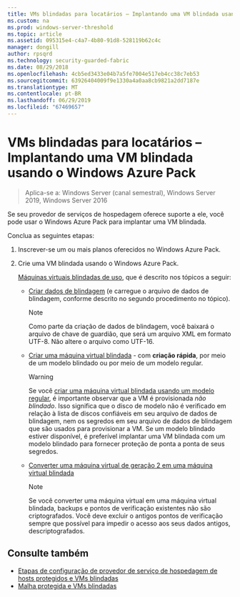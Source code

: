 ```yaml
---
title: VMs blindadas para locatários – Implantando uma VM blindada usando o Windows Azure Pack
ms.custom: na
ms.prod: windows-server-threshold
ms.topic: article
ms.assetid: 095315e4-c4a7-4b80-91d8-528119b62c4c
manager: dongill
author: rpsqrd
ms.technology: security-guarded-fabric
ms.date: 08/29/2018
ms.openlocfilehash: 4cb5ed3433e04b7a5fe7004e517eb4cc38c7eb53
ms.sourcegitcommit: 63926404009f9e1330a4a0aa8cb9821a2dd7187e
ms.translationtype: MT
ms.contentlocale: pt-BR
ms.lasthandoff: 06/29/2019
ms.locfileid: "67469657"
---
```

# <a name="shielded-vms--for-tenants---deploying-a-shielded-vm-by-using-windows-azure-pack"></a>VMs blindadas para locatários – Implantando uma VM blindada usando o Windows Azure Pack

>Aplica-se a: Windows Server (canal semestral), Windows Server 2019, Windows Server 2016

Se seu provedor de serviços de hospedagem oferece suporte a ele, você pode usar o Windows Azure Pack para implantar uma VM blindada.

Conclua as seguintes etapas:

1. Inscrever-se um ou mais planos oferecidos no Windows Azure Pack.

2. Crie uma VM blindada usando o Windows Azure Pack.

    [Máquinas virtuais blindadas de uso](https://technet.microsoft.com/library/mt720674.aspx), que é descrito nos tópicos a seguir:

   - [Criar dados de blindagem](https://technet.microsoft.com/library/mt720672.aspx) (e carregue o arquivo de dados de blindagem, conforme descrito no segundo procedimento no tópico).
    
     > [!NOTE]
     > Como parte da criação de dados de blindagem, você baixará o arquivo de chave de guardião, que será um arquivo XML em formato UTF-8. Não altere o arquivo como UTF-16.
    
   - [Criar uma máquina virtual blindada](https://technet.microsoft.com/library/mt720673.aspx) - com **criação rápida**, por meio de um modelo blindado ou por meio de um modelo regular.
    
       > [!WARNING]
       > Se você [criar uma máquina virtual blindada usando um modelo regular](https://technet.microsoft.com/library/mt720673.aspx#Anchor_2), é importante observar que a VM é provisionada *não blindado*. Isso significa que o disco de modelo não é verificado em relação à lista de discos confiáveis em seu arquivo de dados de blindagem, nem os segredos em seu arquivo de dados de blindagem que são usados para provisionar a VM. Se um modelo blindado estiver disponível, é preferível implantar uma VM blindada com um modelo blindado para fornecer proteção de ponta a ponta de seus segredos.
    
   - [Converter uma máquina virtual de geração 2 em uma máquina virtual blindada](https://technet.microsoft.com/library/mt720670.aspx)
    
       > [!NOTE]
       > Se você converter uma máquina virtual em uma máquina virtual blindada, backups e pontos de verificação existentes não são criptografados. Você deve excluir o antigos pontos de verificação sempre que possível para impedir o acesso aos seus dados antigos, descriptografados.

## <a name="see-also"></a>Consulte também

- [Etapas de configuração de provedor de serviço de hospedagem de hosts protegidos e VMs blindadas](guarded-fabric-configuration-scenarios-for-shielded-vms-overview.md)
- [Malha protegida e VMs blindadas](guarded-fabric-and-shielded-vms-top-node.md)
